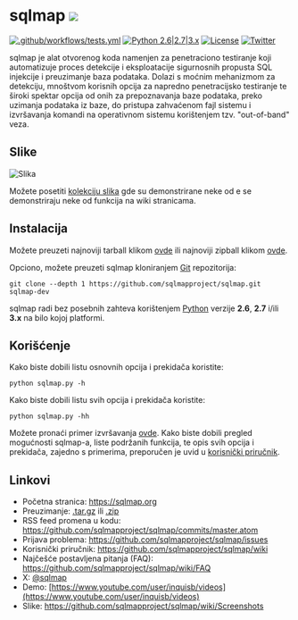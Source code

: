 # sqlmap ![](https://i.imgur.com/fe85aVR.png)

[![.github/workflows/tests.yml](https://github.com/sqlmapproject/sqlmap/actions/workflows/tests.yml/badge.svg)](https://github.com/sqlmapproject/sqlmap/actions/workflows/tests.yml) [![Python 2.6|2.7|3.x](https://img.shields.io/badge/python-2.6|2.7|3.x-yellow.svg)](https://www.python.org/) [![License](https://img.shields.io/badge/license-GPLv2-red.svg)](https://raw.githubusercontent.com/sqlmapproject/sqlmap/master/LICENSE) [![Twitter](https://img.shields.io/badge/twitter-@sqlmap-blue.svg)](https://twitter.com/sqlmap)

sqlmap je alat otvorenog koda namenjen za penetraciono testiranje koji automatizuje proces detekcije i eksploatacije sigurnosnih propusta SQL injekcije i preuzimanje baza podataka. Dolazi s moćnim mehanizmom za detekciju, mnoštvom korisnih opcija za napredno penetracijsko testiranje te široki spektar opcija od onih za prepoznavanja baze podataka, preko uzimanja podataka iz baze, do pristupa zahvaćenom fajl sistemu i izvršavanja komandi na operativnom sistemu korištenjem tzv. "out-of-band" veza.

Slike
----

![Slika](https://raw.github.com/wiki/sqlmapproject/sqlmap/images/sqlmap_screenshot.png)

Možete posetiti [kolekciju slika](https://github.com/sqlmapproject/sqlmap/wiki/Screenshots) gde su demonstrirane neke od e se demonstriraju neke od funkcija na wiki stranicama.

Instalacija
----

Možete preuzeti najnoviji tarball klikom [ovde](https://github.com/sqlmapproject/sqlmap/tarball/master) ili najnoviji zipball klikom [ovde](https://github.com/sqlmapproject/sqlmap/zipball/master).

Opciono, možete preuzeti sqlmap kloniranjem [Git](https://github.com/sqlmapproject/sqlmap) repozitorija:

    git clone --depth 1 https://github.com/sqlmapproject/sqlmap.git sqlmap-dev

sqlmap radi bez posebnih zahteva korištenjem [Python](https://www.python.org/download/) verzije **2.6**, **2.7** i/ili **3.x** na bilo kojoj platformi.

Korišćenje
----

Kako biste dobili listu osnovnih opcija i prekidača koristite:

    python sqlmap.py -h

Kako biste dobili listu svih opcija i prekidača koristite:

    python sqlmap.py -hh

Možete pronaći primer izvršavanja [ovde](https://asciinema.org/a/46601).
Kako biste dobili pregled mogućnosti sqlmap-a, liste podržanih funkcija, te opis svih opcija i prekidača, zajedno s primerima, preporučen je uvid u [korisnički priručnik](https://github.com/sqlmapproject/sqlmap/wiki/Usage).

Linkovi
----

* Početna stranica: https://sqlmap.org
* Preuzimanje: [.tar.gz](https://github.com/sqlmapproject/sqlmap/tarball/master) ili [.zip](https://github.com/sqlmapproject/sqlmap/zipball/master)
* RSS feed promena u kodu: https://github.com/sqlmapproject/sqlmap/commits/master.atom
* Prijava problema: https://github.com/sqlmapproject/sqlmap/issues
* Korisnički priručnik: https://github.com/sqlmapproject/sqlmap/wiki
* Najčešće postavljena pitanja (FAQ): https://github.com/sqlmapproject/sqlmap/wiki/FAQ
* X: [@sqlmap](https://twitter.com/sqlmap)
* Demo: [https://www.youtube.com/user/inquisb/videos](https://www.youtube.com/user/inquisb/videos)
* Slike: https://github.com/sqlmapproject/sqlmap/wiki/Screenshots

